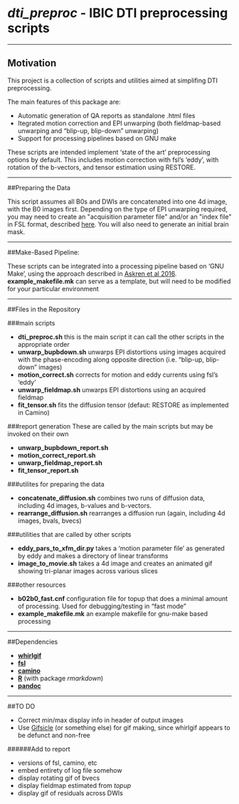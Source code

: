 # *dti_preproc* - IBIC DTI preprocessing scripts

----
## Motivation
This project is a collection of scripts and utilities aimed at simplifing DTI preprocessing.

The main features of this package are: 

* Automatic generation of QA reports as standalone .html files
* Itegrated motion correction and EPI unwarping
  (both fieldmap-based unwarping and “blip-up, blip-down” unwarping)
* Support for processing pipelines based on GNU make

These scripts are intended implement ‘state of the art’ preprocessing options by default. This includes motion correction with fsl’s ‘eddy’, with rotation of the b-vectors, and tensor estimation using RESTORE.

----

##Preparing the Data

   This script assumes all B0s and DWIs are concatenated into one 4d image, with the B0 images first. Depending on the type of EPI unwarping required, you may need to create an "acquisition parameter file" and/or an "index file" in FSL format, described [here](http://fsl.fmrib.ox.ac.uk/fsl/fslwiki/eddy/Faq#Why_do_I_need_more_than_two_rows_in_my_--acqp_file). You will also need to generate an initial brain mask.

----

##Make-Based Pipeline:

   These scripts can be integrated into a processing pipeline based on ‘GNU Make’, using the approach described in [Askren et al 2016](http://journal.frontiersin.org/article/10.3389/fninf.2016.00002/full). **example_makefile.mk** can serve as a template, but will need to be modified for your particular environment

----

##Files in the Repository

###main scripts

* **dti_preproc.sh** 				this is the main script it can call the other scripts in the appropriate order
* **unwarp_bupbdown.sh** 			unwarps EPI distortions using images acquired with the phase-encoding along opposite direction (i.e. “blip-up, blip-down” images)
* **motion_correct.sh** corrects for motion and eddy currents using fsl’s ‘eddy’
* **unwarp_fieldmap.sh** unwarps EPI distortions using an acquired fieldmap
* **fit_tensor.sh** fits the diffusion tensor (defaut: RESTORE as implemented in Camino)

###report generation
These are called by the main scripts but may be invoked on their own

* **unwarp\_bupbdown\_report.sh**  
* **motion\_correct\_report.sh**   
* **unwarp\_fieldmap\_report.sh**  
* **fit\_tensor\_report.sh**       


###utilites for preparing the data

* **concatenate_diffusion.sh** combines two runs of diffusion data, including 4d images, b-values and b-vectors.
* **rearrange_diffusion.sh** rearranges a diffusion run (again, including 4d images, bvals, bvecs)   


###utilities that are called by other scripts

* **eddy\_pars\_to\_xfm\_dir.py** takes a ‘motion parameter file’ as generated by eddy and makes a directory of linear transforms
* **image\_to\_movie.sh** takes a 4d image and creates an animated gif showing 
							  tri-planar images across various slices

###other resources

* **b02b0_fast.cnf** configuration file for topup that does a minimal amount of processing. Used for debugging/testing in “fast mode”
* **example_makefile.mk** an example makefile for gnu-make based processing

----

##Dependencies

* [**whirlgif**](http://www.astro.auth.gr/~simos/cgi-bin/PDEs/Hyperbolic/whirlgif.c)
* [**fsl**](http://fsl.fmrib.ox.ac.uk/fsl/fslwiki/FslInstallation)
* [**camino**](http://web4.cs.ucl.ac.uk/research/medic/camino/pmwiki/pmwiki.php?n=Main.Guide)
* [**R**](https://www.r-project.org/) (with package *rmarkdown*)
* [**pandoc**](http://pandoc.org/installing.html)

----


##TO DO
* Correct min/max display info in header of output images
* Use [Gifsicle](https://www.lcdf.org/gifsicle/) (or something else) for gif making, since whirlgif appears to be defunct and non-free

######Add to report
* versions of fsl, camino, etc
* embed entirety of log file somehow
* display rotating gif of bvecs
* display fieldmap estimated from *topup*
* display gif of residuals across DWIs